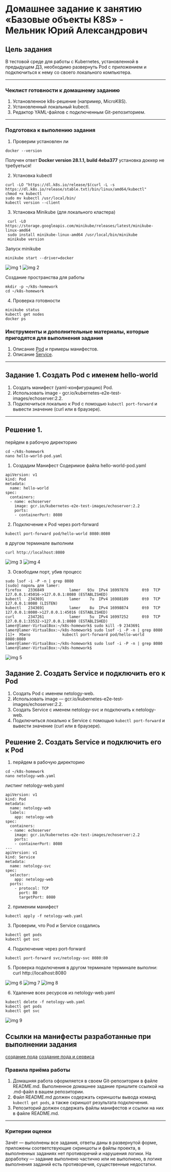 # Домашнее задание к занятию «Базовые объекты K8S» - Мельник Юрий Александрович

## Цель задания

В тестовой среде для работы с Kubernetes, установленной в предыдущем ДЗ, необходимо развернуть Pod с приложением и подключиться к нему со своего локального компьютера. 

------

### Чеклист готовности к домашнему заданию

1. Установленное k8s-решение (например, MicroK8S).
2. Установленный локальный kubectl.
3. Редактор YAML-файлов с подключенным Git-репозиторием.

------
### Подготовка к выполению задания 

1. Проверим установлен ли 
 ```
 docker --version
 ```
 Получен ответ **Docker version 28.1.1, build 4eba377**
 установка доккер не требуеться!  

2. Установка kubectl
 ```
 curl -LO "https://dl.k8s.io/release/$(curl -L -s https://dl.k8s.io/release/stable.txt)/bin/linux/amd64/kubectl"
 chmod +x kubectl
 sudo mv kubectl /usr/local/bin/
 kubectl version --client
 ```

3. Установка Minikube (для локального кластера)
```
 curl -LO https://storage.googleapis.com/minikube/releases/latest/minikube-linux-amd64
 sudo install minikube-linux-amd64 /usr/local/bin/minikube
 minikube version
```
 Запуск minikube
```
minikube start --driver=docker
```
![img 1](https://github.com/ysatii/kuber-homeworks1.2/blob/main/img/img1.jpg)
![img 2](https://github.com/ysatii/kuber-homeworks1.2/blob/main/img/img2.jpg)

Создание пространства для работы
```
mkdir -p ~/k8s-homework
cd ~/k8s-homework
```

4. Проверка готовности 
```
minikube status
kubectl get nodes
docker ps
```

### Инструменты и дополнительные материалы, которые пригодятся для выполнения задания

1. Описание [Pod](https://kubernetes.io/docs/concepts/workloads/pods/) и примеры манифестов.
2. Описание [Service](https://kubernetes.io/docs/concepts/services-networking/service/).

------

## Задание 1. Создать Pod с именем hello-world

1. Создать манифест (yaml-конфигурацию) Pod.
2. Использовать image - gcr.io/kubernetes-e2e-test-images/echoserver:2.2.
3. Подключиться локально к Pod с помощью `kubectl port-forward` и вывести значение (curl или в браузере).

------

## Решение 1.
перйдем в рабочую директорию
```
cd ~/k8s-homework
nano hello-world-pod.yaml
```
1. Создадим Манифест 
Содеримое файла hello-world-pod.yaml
```
apiVersion: v1
kind: Pod
metadata:
  name: hello-world
spec:
  containers:
  - name: echoserver
    image: gcr.io/kubernetes-e2e-test-images/echoserver:2.2
    ports:
    - containerPort: 8080
```
2. Подключение к Pod через port-forward
```
kubectl port-forward pod/hello-world 8080:8080
```

в другом терминале выполним 
```
curl http://localhost:8080
```

![img 3](https://github.com/ysatii/kuber-homeworks1.2/blob/main/img/img3.jpg)
![img 4](https://github.com/ysatii/kuber-homeworks1.2/blob/main/img/img4.jpg)

3. Освободим порт,  убив процесс
```
sudo lsof -i -P -n | grep 8080
[sudo] пароль для lamer: 
firefox   2336849           lamer   93u  IPv4 16997878      0t0  TCP 127.0.0.1:45016->127.0.0.1:8080 (ESTABLISHED)
kubectl   2343691           lamer    7u  IPv4 16988109      0t0  TCP 127.0.0.1:8080 (LISTEN)
kubectl   2343691           lamer    8u  IPv4 16998874      0t0  TCP 127.0.0.1:8080->127.0.0.1:45016 (ESTABLISHED)
curl      2347261           lamer    5u  IPv4 16997252      0t0  TCP 127.0.0.1:33532->127.0.0.1:8080 (ESTABLISHED)
lamer@lamer-VirtualBox:~/k8s-homework$ sudo kill -9 2343691
lamer@lamer-VirtualBox:~/k8s-homework$ sudo lsof -i -P -n | grep 8080
[1]+  Убито              kubectl port-forward pod/hello-world 8080:8080
lamer@lamer-VirtualBox:~/k8s-homework$ sudo lsof -i -P -n | grep 8080
lamer@lamer-VirtualBox:~/k8s-homework$ 
```

![img 5](https://github.com/ysatii/kuber-homeworks1.2/blob/main/img/img5.jpg)

## Задание 2. Создать Service и подключить его к Pod

1. Создать Pod с именем netology-web.
2. Использовать image — gcr.io/kubernetes-e2e-test-images/echoserver:2.2.
3. Создать Service с именем netology-svc и подключить к netology-web.
4. Подключиться локально к Service с помощью `kubectl port-forward` и вывести значение (curl или в браузере).


## Решение 2. Создать Service и подключить его к Pod
1. перйдем в рабочую директорию
```
cd ~/k8s-homework
nano netology-web.yaml
```

листинг netology-web.yaml
```
apiVersion: v1
kind: Pod
metadata:
  name: netology-web
  labels:
    app: netology-web
spec:
  containers:
  - name: echoserver
    image: gcr.io/kubernetes-e2e-test-images/echoserver:2.2
    ports:
    - containerPort: 8080
---
apiVersion: v1
kind: Service
metadata:
  name: netology-svc
spec:
  selector:
    app: netology-web
  ports:
    - protocol: TCP
      port: 80
      targetPort: 8080
```

2. применим манифест
```
kubectl apply -f netology-web.yaml
```  

3. Проверим, что Pod и Service создались
```
kubectl get pods
kubectl get svc
```

4.  Подключение через port-forward
```
kubectl port-forward svc/netology-svc 8080:80
```

5.  Проверка подключения
в другом терминале терминале выполни:
curl http://localhost:8080

![img 6](https://github.com/ysatii/kuber-homeworks1.2/blob/main/img/img6.jpg)
![img 7](https://github.com/ysatii/kuber-homeworks1.2/blob/main/img/img7.jpg)
![img 8](https://github.com/ysatii/kuber-homeworks1.2/blob/main/img/img8.jpg)

6.  Удаление всех ресурсов из netology-web.yaml
```
kubectl delete -f netology-web.yaml
kubectl get pods
kubectl get svc
```
![img 9](https://github.com/ysatii/kuber-homeworks1.2/blob/main/img/img9.jpg)


## Ссылки на манифесты разработанные при выполнении задания
[создание пода](https://github.com/ysatii/kuber-homeworks1.2/blob/main/k8s-homework/hello-world-pod.yaml)
[создание пода и сервиса](https://github.com/ysatii/kuber-homeworks1.2/blob/main/k8s-homework/netology-web.yaml)

### Правила приёма работы
1. Домашняя работа оформляется в своем Git-репозитории в файле README.md. Выполненное домашнее задание пришлите ссылкой на .md-файл в вашем репозитории.
2. Файл README.md должен содержать скриншоты вывода команд `kubectl get pods`, а также скриншот результата подключения.
3. Репозиторий должен содержать файлы манифестов и ссылки на них в файле README.md.

------

### Критерии оценки
Зачёт — выполнены все задания, ответы даны в развернутой форме, приложены соответствующие скриншоты и файлы проекта, в выполненных заданиях нет противоречий и нарушения логики.
На доработку — задание выполнено частично или не выполнено, в логике выполнения заданий есть противоречия, существенные недостатки.
